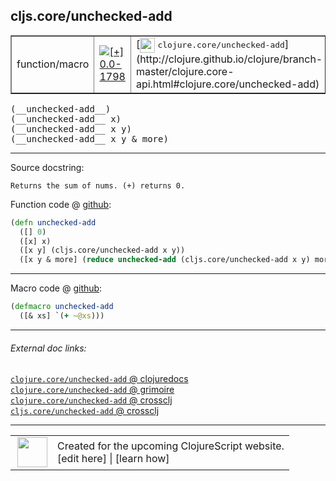 ## cljs.core/unchecked-add



 <table border="1">
<tr>
<td>function/macro</td>
<td><a href="https://github.com/cljsinfo/cljs-api-docs/tree/0.0-1798"><img valign="middle" alt="[+] 0.0-1798" title="Added in 0.0-1798" src="https://img.shields.io/badge/+-0.0--1798-lightgrey.svg"></a> </td>
<td>
[<img height="24px" valign="middle" src="http://i.imgur.com/1GjPKvB.png"> <samp>clojure.core/unchecked-add</samp>](http://clojure.github.io/clojure/branch-master/clojure.core-api.html#clojure.core/unchecked-add)
</td>
</tr>
</table>


 <samp>
(__unchecked-add__)<br>
</samp>
 <samp>
(__unchecked-add__ x)<br>
</samp>
 <samp>
(__unchecked-add__ x y)<br>
</samp>
 <samp>
(__unchecked-add__ x y & more)<br>
</samp>

---





Source docstring:

```
Returns the sum of nums. (+) returns 0.
```


Function code @ [github](https://github.com/clojure/clojurescript/blob/r1803/src/cljs/cljs/core.cljs#L1438-L1443):

```clj
(defn unchecked-add
  ([] 0)
  ([x] x)
  ([x y] (cljs.core/unchecked-add x y))
  ([x y & more] (reduce unchecked-add (cljs.core/unchecked-add x y) more)))
```

<!--
Repo - tag - source tree - lines:

 <pre>
clojurescript @ r1803
└── src
    └── cljs
        └── cljs
            └── <ins>[core.cljs:1438-1443](https://github.com/clojure/clojurescript/blob/r1803/src/cljs/cljs/core.cljs#L1438-L1443)</ins>
</pre>

-->

---

Macro code @ [github](https://github.com/clojure/clojurescript/blob/r1803/src/clj/cljs/core.clj#L281-L282):

```clj
(defmacro unchecked-add
  ([& xs] `(+ ~@xs)))
```

<!--
Repo - tag - source tree - lines:

 <pre>
clojurescript @ r1803
└── src
    └── clj
        └── cljs
            └── <ins>[core.clj:281-282](https://github.com/clojure/clojurescript/blob/r1803/src/clj/cljs/core.clj#L281-L282)</ins>
</pre>
-->

---


###### External doc links:

[`clojure.core/unchecked-add` @ clojuredocs](http://clojuredocs.org/clojure.core/unchecked-add)<br>
[`clojure.core/unchecked-add` @ grimoire](http://conj.io/store/v1/org.clojure/clojure/1.7.0-beta3/clj/clojure.core/unchecked-add/)<br>
[`clojure.core/unchecked-add` @ crossclj](http://crossclj.info/fun/clojure.core/unchecked-add.html)<br>
[`cljs.core/unchecked-add` @ crossclj](http://crossclj.info/fun/cljs.core.cljs/unchecked-add.html)<br>

---

 <table>
<tr><td>
<img valign="middle" align="right" width="48px" src="http://i.imgur.com/Hi20huC.png">
</td><td>
Created for the upcoming ClojureScript website.<br>
[edit here] | [learn how]
</td></tr></table>

[edit here]:https://github.com/cljsinfo/cljs-api-docs/blob/master/cljsdoc/cljs.core/unchecked-add.cljsdoc
[learn how]:https://github.com/cljsinfo/cljs-api-docs/wiki/cljsdoc-files

<!--

This information was too distracting to show to readers, but I'll leave it
commented here since it is helpful to:

- pretty-print the data used to generate this document
- and show how to retrieve that data



The API data for this symbol:

```clj
{:ns "cljs.core",
 :name "unchecked-add",
 :signature ["[]" "[x]" "[x y]" "[x y & more]"],
 :history [["+" "0.0-1798"]],
 :type "function/macro",
 :full-name-encode "cljs.core/unchecked-add",
 :source {:code "(defn unchecked-add\n  ([] 0)\n  ([x] x)\n  ([x y] (cljs.core/unchecked-add x y))\n  ([x y & more] (reduce unchecked-add (cljs.core/unchecked-add x y) more)))",
          :title "Function code",
          :repo "clojurescript",
          :tag "r1803",
          :filename "src/cljs/cljs/core.cljs",
          :lines [1438 1443]},
 :extra-sources [{:code "(defmacro unchecked-add\n  ([& xs] `(+ ~@xs)))",
                  :title "Macro code",
                  :repo "clojurescript",
                  :tag "r1803",
                  :filename "src/clj/cljs/core.clj",
                  :lines [281 282]}],
 :full-name "cljs.core/unchecked-add",
 :clj-symbol "clojure.core/unchecked-add",
 :docstring "Returns the sum of nums. (+) returns 0."}

```

Retrieve the API data for this symbol:

```clj
;; from Clojure REPL
(require '[clojure.edn :as edn])
(-> (slurp "https://raw.githubusercontent.com/cljsinfo/cljs-api-docs/catalog/cljs-api.edn")
    (edn/read-string)
    (get-in [:symbols "cljs.core/unchecked-add"]))
```

-->
